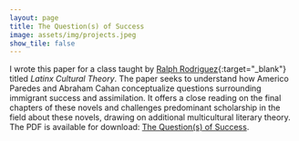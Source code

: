 ```yaml
---
layout: page
title: The Question(s) of Success
image: assets/img/projects.jpeg
show_tile: false
---
```


I wrote this paper for a class taught by [Ralph Rodriguez](https://vivo.brown.edu/display/rrodrigu){:target="_blank"} titled <em>Latinx Cultural Theory</em>. The paper seeks to understand how Americo Paredes and Abraham Cahan conceptualize questions surrounding immigrant success and assimilation. It offers a close reading on the final chapters of these novels and challenges predominant scholarship in the field about these novels, drawing on additional multicultural literary theory. The PDF is available for download: [The Question(s) of Success](/writings/academic/The%20Question(s)%20of%20Success.pdf).
<br />
<br />
<br />
